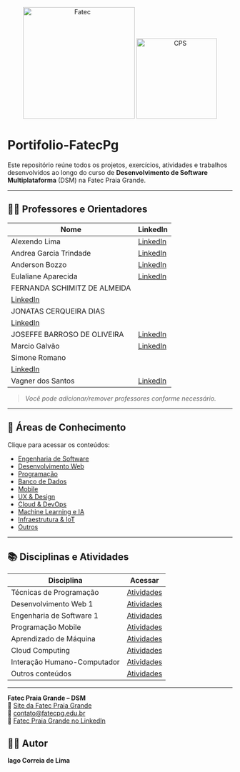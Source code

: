 <p align="center">
  <img src="https://upload.wikimedia.org/wikipedia/commons/thumb/c/c4/Fatec_logo.svg/2560px-Fatec_logo.svg.png" alt="Fatec" width="250"/>
  <img src="https://upload.wikimedia.org/wikipedia/commons/thumb/6/62/Centro_Paula_Souza_logo.svg/2560px-Centro_Paula_Souza_logo.svg.png" alt="CPS" width="180"/>
</p>


# Portifolio-FatecPg
Este repositório reúne todos os projetos, exercícios, atividades e trabalhos desenvolvidos ao longo do curso de **Desenvolvimento de Software Multiplataforma** (DSM) na Fatec Praia Grande.

---

## 👨‍🏫 Professores e Orientadores

| Nome | LinkedIn |
|------|----------|
| Alexendo Lima | [LinkedIn](https://www.linkedin.com/search/results/all/?heroEntityKey=urn%3Ali%3Afsd_profile%3AACoAABY2Ps0BrRVOrSc4wbgwJfTStyHf-N4y9Wo&keywords=Alessandro%20Lima&origin=ENTITY_SEARCH_HOME_HISTORY&sid=3.) |
| Andrea Garcia Trindade | [LinkedIn](https://www.linkedin.com/in/andrea-garcia-trindade-2598a523/) |
| Anderson Bozzo | [LinkedIn](https://www.linkedin.com/in/anderson-valentino-bozzo-86450726/) |
| Eulaliane Aparecida | [LinkedIn](https://www.linkedin.com/in/eulaliane-gon%C3%A7alves-b9833136a/) |
| FERNANDA SCHIMITZ  DE ALMEIDA
 | [LinkedIn](https://github.com/Iagob2) |
| JONATAS CERQUEIRA DIAS
 | [LinkedIn](https://github.com/Dutragames) |
| JOSEFFE BARROSO DE OLIVEIRA| [LinkedIn](https://www.linkedin.com/in/joseffe/) |
| Marcio Galvão| [LinkedIn](https://github.com/iagob2) |
| Simone Romano
 | [LinkedIn](https://www.linkedin.com/in/simone-romano-4828b956/) |
| Vagner dos Santos| [LinkedIn](https://www.linkedin.com/in/vagner-dos-santos/) |

> *Você pode adicionar/remover professores conforme necessário.*

---

## 🧠 Áreas de Conhecimento

Clique para acessar os conteúdos:

- [Engenharia de Software](./Engenharia_de_Software/)
- [Desenvolvimento Web](./Desenvolvimento_Web/)
- [Programação](./Programacao/)
- [Banco de Dados](./Banco_de_Dados/)
- [Mobile](./Dispositivos_Moveis/)
- [UX & Design](./Experiencia_do_Usuario/)
- [Cloud & DevOps](./Cloud_DevOps/)
- [Machine Learning e IA](./Machine_Learning/)
- [Infraestrutura & IoT](./Infraestrutura_Sistemas/)
- [Outros](./Outros/)

---

## 📚 Disciplinas e Atividades

| Disciplina | Acessar |
|------------|---------|
| Técnicas de Programação | [Atividades](./Programacao/tecnicas-programacao-1) |
| Desenvolvimento Web 1 | [Atividades](./Desenvolvimento_Web/web-1) |
| Engenharia de Software 1 | [Atividades](./Engenharia_de_Software/engenharia-software-1) |
| Programação Mobile | [Atividades](./Dispositivos_Moveis/mobile-1) |
| Aprendizado de Máquina | [Atividades](./Machine_Learning/ml) |
| Cloud Computing | [Atividades](./Cloud_DevOps/computacao-nuvem-1) |
| Interação Humano-Computador | [Atividades](./Experiencia_do_Usuario/ihc) |
| Outros conteúdos | [Atividades](./Outros/) |

---

**Fatec Praia Grande – DSM**  
🔗 [Site da Fatec Praia Grande](https://fatecpg.cps.sp.gov.br/)  
📧 contato@fatecpg.edu.br  
🔗 [Fatec Praia Grande no LinkedIn](https://www.linkedin.com/school/centro-paula-souza---fatec-praia-grande/posts/?feedView=all)  

## 👨‍💻 Autor

**Iago Correia de Lima**

